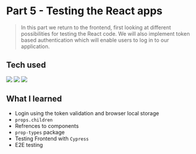 # Part 5 - Testing the React apps

> In this part we return to the frontend, first looking at different possibilities for testing the React code. We will also implement token based authentication which will enable users to log in to our application.


## Tech used

<div display="inline-block">
	<img src="https://img.shields.io/badge/React-20232A?style=for-the-badge&logo=react&logoColor=61DAFB"></img>
	<img src="https://img.shields.io/badge/Cypress-17202C?style=for-the-badge&logo=cypress&logoColor=white"></img>
	<img src="https://img.shields.io/badge/JavaScript-323330?style=for-the-badge&logo=javascript&logoColor=F7DF1E"></img>
</div>

## What I learned

- Login using the token validation and browser local storage
- `props.children`
- Refrences to components
- `prop-types` package
- Testing Frontend with `Cypress`
- E2E testing

